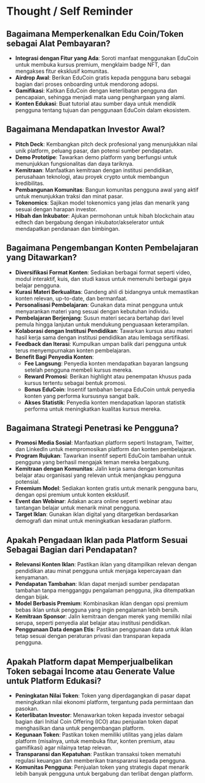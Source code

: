 # Thought / Self Reminder 

## Bagaimana Memperkenalkan Edu Coin/Token sebagai Alat Pembayaran?
- **Integrasi dengan Fitur yang Ada**: Soroti manfaat menggunakan EduCoin untuk membuka kursus premium, mengklaim badge NFT, dan mengakses fitur eksklusif komunitas.
- **Airdrop Awal**: Berikan EduCoin gratis kepada pengguna baru sebagai bagian dari proses onboarding untuk mendorong adopsi.
- **Gamifikasi**: Kaitkan EduCoin dengan keterlibatan pengguna dan pencapaian, sehingga menjadi mata uang penghargaan yang alami.
- **Konten Edukasi**: Buat tutorial atau sumber daya untuk mendidik pengguna tentang tujuan dan penggunaan EduCoin dalam ekosistem.

## Bagaimana Mendapatkan Investor Awal?
- **Pitch Deck**: Kembangkan pitch deck profesional yang menunjukkan nilai unik platform, peluang pasar, dan potensi sumber pendapatan.
- **Demo Prototipe**: Tawarkan demo platform yang berfungsi untuk menunjukkan fungsionalitas dan daya tariknya.
- **Kemitraan**: Manfaatkan kemitraan dengan institusi pendidikan, perusahaan teknologi, atau proyek crypto untuk membangun kredibilitas.
- **Pembangunan Komunitas**: Bangun komunitas pengguna awal yang aktif untuk menunjukkan traksi dan minat pasar.
- **Tokenomics**: Sajikan model tokenomics yang jelas dan menarik yang sesuai dengan harapan investor.
- **Hibah dan Inkubator**: Ajukan permohonan untuk hibah blockchain atau edtech dan bergabung dengan inkubator/akselerator untuk mendapatkan pendanaan dan bimbingan.

## Bagaimana Pengembangan Konten Pembelajaran yang Ditawarkan?
- **Diversifikasi Format Konten**: Sediakan berbagai format seperti video, modul interaktif, kuis, dan studi kasus untuk memenuhi berbagai gaya belajar pengguna.
- **Kurasi Materi Berkualitas**: Gandeng ahli di bidangnya untuk memastikan konten relevan, up-to-date, dan bermanfaat.
- **Personalisasi Pembelajaran**: Gunakan data minat pengguna untuk menyarankan materi yang sesuai dengan kebutuhan individu.
- **Pembelajaran Berjenjang**: Susun materi secara bertahap dari level pemula hingga lanjutan untuk mendukung penguasaan keterampilan.
- **Kolaborasi dengan Institusi Pendidikan**: Tawarkan kursus atau materi hasil kerja sama dengan institusi pendidikan atau lembaga sertifikasi.
- **Feedback dan Iterasi**: Kumpulkan umpan balik dari pengguna untuk terus menyempurnakan konten pembelajaran.
- **Benefit Bagi Penyedia Konten**: 
  - **Fee Langsung**: Penyedia konten mendapatkan bayaran langsung setelah pengguna membeli kursus mereka.
  - **Reward Promosi**: Berikan highlight atau penempatan khusus pada kursus tertentu sebagai bentuk promosi.
  - **Bonus EduCoin**: Insentif tambahan berupa EduCoin untuk penyedia konten yang performa kursusnya sangat baik.
  - **Akses Statistik**: Penyedia konten mendapatkan laporan statistik performa untuk meningkatkan kualitas kursus mereka.

## Bagaimana Strategi Penetrasi ke Pengguna?
- **Promosi Media Sosial**: Manfaatkan platform seperti Instagram, Twitter, dan LinkedIn untuk mempromosikan platform dan konten pembelajaran.
- **Program Rujukan**: Tawarkan insentif seperti EduCoin tambahan untuk pengguna yang berhasil mengajak teman mereka bergabung.
- **Kemitraan dengan Komunitas**: Jalin kerja sama dengan komunitas belajar atau organisasi yang relevan untuk menjangkau pengguna potensial.
- **Freemium Model**: Sediakan konten gratis untuk menarik pengguna baru, dengan opsi premium untuk konten eksklusif.
- **Event dan Webinar**: Adakan acara online seperti webinar atau tantangan belajar untuk menarik minat pengguna.
- **Target Iklan**: Gunakan iklan digital yang ditargetkan berdasarkan demografi dan minat untuk meningkatkan kesadaran platform.

## Apakah Pengadaan Iklan pada Platform Sesuai Sebagai Bagian dari Pendapatan?
- **Relevansi Konten Iklan**: Pastikan iklan yang ditampilkan relevan dengan pendidikan atau minat pengguna untuk menjaga kepercayaan dan kenyamanan.
- **Pendapatan Tambahan**: Iklan dapat menjadi sumber pendapatan tambahan tanpa mengganggu pengalaman pengguna, jika ditempatkan dengan bijak.
- **Model Berbasis Premium**: Kombinasikan iklan dengan opsi premium bebas iklan untuk pengguna yang ingin pengalaman lebih bersih.
- **Kemitraan Sponsor**: Jalin kemitraan dengan merek yang memiliki nilai serupa, seperti penyedia alat belajar atau institusi pendidikan.
- **Penggunaan Data dengan Etis**: Pastikan penggunaan data untuk iklan tetap sesuai dengan peraturan privasi dan transparan kepada pengguna.

## Apakah Platform dapat Memperjualbelikan Token sebagai Income atau Generate Value untuk Platform Edukasi?
- **Peningkatan Nilai Token**: Token yang diperdagangkan di pasar dapat meningkatkan nilai ekonomi platform, tergantung pada permintaan dan pasokan.
- **Keterlibatan Investor**: Menawarkan token kepada investor sebagai bagian dari Initial Coin Offering (ICO) atau penjualan token dapat menghasilkan dana untuk pengembangan platform.
- **Kegunaan Token**: Pastikan token memiliki utilitas yang jelas dalam platform (misalnya, untuk membuka fitur, konten premium, atau gamifikasi) agar nilainya tetap relevan.
- **Transparansi dan Kepatuhan**: Pastikan transaksi token mematuhi regulasi keuangan dan memberikan transparansi kepada pengguna.
- **Komunitas Pengguna**: Penjualan token yang strategis dapat menarik lebih banyak pengguna untuk bergabung dan terlibat dengan platform.


